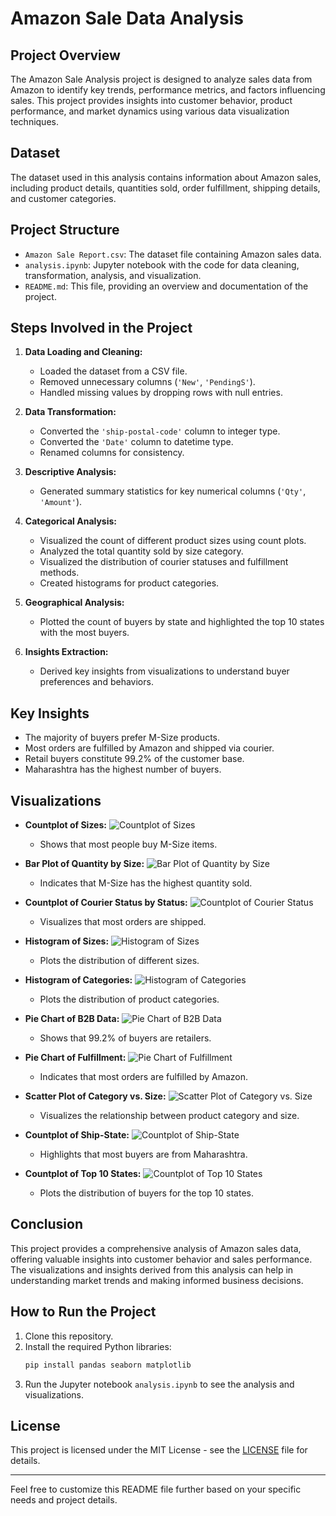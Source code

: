 # Amazon Sale Data Analysis

## Project Overview

The Amazon Sale Analysis project is designed to analyze sales data from Amazon to identify key trends, performance metrics, and factors influencing sales. This project provides insights into customer behavior, product performance, and market dynamics using various data visualization techniques.

## Dataset

The dataset used in this analysis contains information about Amazon sales, including product details, quantities sold, order fulfillment, shipping details, and customer categories.

## Project Structure

- `Amazon Sale Report.csv`: The dataset file containing Amazon sales data.
- `analysis.ipynb`: Jupyter notebook with the code for data cleaning, transformation, analysis, and visualization.
- `README.md`: This file, providing an overview and documentation of the project.

## Steps Involved in the Project

1. **Data Loading and Cleaning:**
   - Loaded the dataset from a CSV file.
   - Removed unnecessary columns (`'New'`, `'PendingS'`).
   - Handled missing values by dropping rows with null entries.

2. **Data Transformation:**
   - Converted the `'ship-postal-code'` column to integer type.
   - Converted the `'Date'` column to datetime type.
   - Renamed columns for consistency.

3. **Descriptive Analysis:**
   - Generated summary statistics for key numerical columns (`'Qty'`, `'Amount'`).

4. **Categorical Analysis:**
   - Visualized the count of different product sizes using count plots.
   - Analyzed the total quantity sold by size category.
   - Visualized the distribution of courier statuses and fulfillment methods.
   - Created histograms for product categories.

5. **Geographical Analysis:**
   - Plotted the count of buyers by state and highlighted the top 10 states with the most buyers.

6. **Insights Extraction:**
   - Derived key insights from visualizations to understand buyer preferences and behaviors.

## Key Insights

- The majority of buyers prefer M-Size products.
- Most orders are fulfilled by Amazon and shipped via courier.
- Retail buyers constitute 99.2% of the customer base.
- Maharashtra has the highest number of buyers.

## Visualizations

- **Countplot of Sizes:**
  ![Countplot of Sizes](images/countplot_sizes.png)
  - Shows that most people buy M-Size items.

- **Bar Plot of Quantity by Size:**
  ![Bar Plot of Quantity by Size](images/barplot_qty_size.png)
  - Indicates that M-Size has the highest quantity sold.

- **Countplot of Courier Status by Status:**
  ![Countplot of Courier Status](images/countplot_courier_status.png)
  - Visualizes that most orders are shipped.

- **Histogram of Sizes:**
  ![Histogram of Sizes](images/histogram_sizes.png)
  - Plots the distribution of different sizes.

- **Histogram of Categories:**
  ![Histogram of Categories](images/histogram_categories.png)
  - Plots the distribution of product categories.

- **Pie Chart of B2B Data:**
  ![Pie Chart of B2B Data](images/piechart_b2b.png)
  - Shows that 99.2% of buyers are retailers.

- **Pie Chart of Fulfillment:**
  ![Pie Chart of Fulfillment](images/piechart_fulfillment.png)
  - Indicates that most orders are fulfilled by Amazon.

- **Scatter Plot of Category vs. Size:**
  ![Scatter Plot of Category vs. Size](images/scatterplot_category_size.png)
  - Visualizes the relationship between product category and size.

- **Countplot of Ship-State:**
  ![Countplot of Ship-State](images/countplot_ship_state.png)
  - Highlights that most buyers are from Maharashtra.

- **Countplot of Top 10 States:**
  ![Countplot of Top 10 States](images/countplot_top10_states.png)
  - Plots the distribution of buyers for the top 10 states.

## Conclusion

This project provides a comprehensive analysis of Amazon sales data, offering valuable insights into customer behavior and sales performance. The visualizations and insights derived from this analysis can help in understanding market trends and making informed business decisions.

## How to Run the Project

1. Clone this repository.
2. Install the required Python libraries:
   ```bash
   pip install pandas seaborn matplotlib
   ```
3. Run the Jupyter notebook `analysis.ipynb` to see the analysis and visualizations.

## License

This project is licensed under the MIT License - see the [LICENSE](LICENSE) file for details.

---

Feel free to customize this README file further based on your specific needs and project details.
